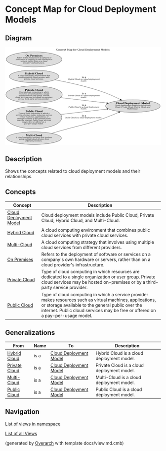 # Concept Map for Cloud Deployment Models

## Diagram
![Concept Map for Cloud Deployment Models](../../../software-development/cloud/deployment-model/concept-view.png)

## Description
Shows the concepts related to cloud deployment models and their relationships.

## Concepts
| Concept | Description |
|---|---|
| [Cloud Deployment Model](../../../software-development/cloud/cloud-deployment-model.md)| Cloud deployment models include Public Cloud, Private Cloud, Hybrid Cloud, and Multi-Cloud. |
| [Hybrid Cloud](../../../software-development/cloud/deployment-model/hybrid-cloud.md)| A cloud computing environment that combines public cloud services with private cloud services. |
| [Multi-Cloud](../../../software-development/cloud/deployment-model/multi-cloud.md)| A cloud computing strategy that involves using multiple cloud services from different providers. |
| [On Premises](../../../software-development/cloud/deployment-model/on-premises.md)| Refers to the deployment of software or services on a company's own hardware or servers, rather than on a cloud provider's infrastructure. |
| [Private Cloud](../../../software-development/cloud/deployment-model/private-cloud.md)| Type of cloud computing in which resources are dedicated to a single organization or user group. Private cloud services may be hosted on-premises or by a third-party service provider. |
| [Public Cloud](../../../software-development/cloud/deployment-model/public-cloud.md)| Type of cloud computing in which a service provider makes resources such as virtual machines, applications, or storage available to the general public over the internet. Public cloud services may be free or offered on a pay-per-usage model. |

## Generalizations
| From | Name | To | Description |
|---|---|---|---|
| [Hybrid Cloud](../../../software-development/cloud/deployment-model/hybrid-cloud.md) | is a | [Cloud Deployment Model](../../../software-development/cloud/cloud-deployment-model.md) | Hybrid Cloud is a cloud deployment model. |
| [Private Cloud](../../../software-development/cloud/deployment-model/private-cloud.md) | is a | [Cloud Deployment Model](../../../software-development/cloud/cloud-deployment-model.md) | Private Cloud is a cloud deployment model. |
| [Multi-Cloud](../../../software-development/cloud/deployment-model/multi-cloud.md) | is a | [Cloud Deployment Model](../../../software-development/cloud/cloud-deployment-model.md) | Multi-Cloud is a cloud deployment model. |
| [Public Cloud](../../../software-development/cloud/deployment-model/public-cloud.md) | is a | [Cloud Deployment Model](../../../software-development/cloud/cloud-deployment-model.md) | Public Cloud is a cloud deployment model. |

## Navigation
[List of views in namespace](./views-in-namespace.md)

[List of all Views](../../../views.md)


(generated by [Overarch](https://github.com/soulspace-org/overarch) with template docs/view.md.cmb)

